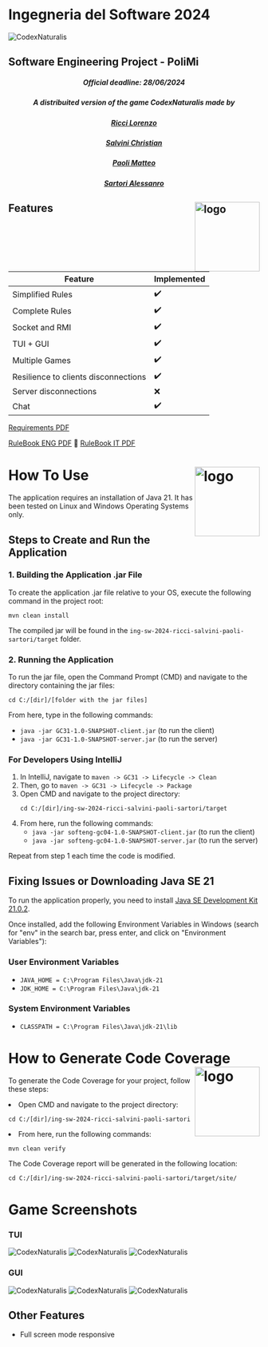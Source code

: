# Ingegneria del Software 2024
![CodexNaturalis](./src/main/resources/it/polimi/ingsw/gc31/Images/Misc/Codex-Copertina.jpg)
## Software Engineering Project - PoliMi 
<div align="center">
    <h5> Official deadline: 28/06/2024</h1>
    <h5>A distribuited version of the game CodexNaturalis made by</h5>
    <h5><a href="https://github.com/Slaitroc">Ricci Lorenzo</a></h5>
    <h5><a href="https://github.com/salvoc02">Salvini Christian</a></h5>
    <h5><a href="https://github.com/Krotox">Paoli Matteo</a></h5>
    <h5><a href="https://github.com/AleSarto">Sartori Alessanro</a></h5>
</div>

## Features <img src="https://i.ibb.co/RzyJZXm/imp.png" align="right" alt="logo" width="130" height = "139" style = "border: none; float: right;">

| Feature | Implemented  |
| ---------------- | ---- | 
| Simplified Rules |✔️   |
| Complete Rules   |✔️   | 
| Socket and RMI   |✔️   | 
| TUI + GUI        |✔️   | 
| Multiple Games   |✔️   | 
| Resilience to clients disconnections   | ✔️   | 
| Server disconnections   | ❌   | 
| Chat   | ✔️   | 

[Requirements PDF](./documents/requirements.pdf)

[RuleBook ENG PDF](./documents/CODEX_Rulebook_EN.pdf)
🔵
[RuleBook IT PDF](./documents/CODEX_Rulebook_IT.pdf)


# How To Use <img src="https://i.ibb.co/QHmskqv/run.png" align="right" alt="logo" width="130" height = "139" style = "border: none; float: right;">   


<body>
<div class="container">
    <p>The application requires an installation of Java 21. It has been tested on Linux and Windows Operating Systems only.</p>
<h2>Steps to Create and Run the Application</h2>

<h3>1. Building the Application .jar File</h3>
<p>To create the application .jar file relative to your OS, execute the following command in the project root:</p>
<pre><code>mvn clean install</code></pre>
<p>The compiled jar will be found in the <code>ing-sw-2024-ricci-salvini-paoli-sartori/target</code> folder.</p>

<h3>2. Running the Application</h3>
<p>To run the jar file, open the Command Prompt (CMD) and navigate to the directory containing the jar files:</p>
<pre><code>cd C:/[dir]/[folder with the jar files]</code></pre>
<p>From here, type in the following commands:</p>
<ul>
    <li><code>java -jar GC31-1.0-SNAPSHOT-client.jar</code> (to run the client)</li>
    <li><code>java -jar GC31-1.0-SNAPSHOT-server.jar</code> (to run the server)</li>
</ul>

<h3>For Developers Using IntelliJ</h3>
<ol>
    <li>In IntelliJ, navigate to <code>maven -> GC31 -> Lifecycle -> Clean</code></li>
    <li>Then, go to <code>maven -> GC31 -> Lifecycle -> Package</code></li>
    <li>Open CMD and navigate to the project directory:
        <pre><code>cd C:/[dir]/ing-sw-2024-ricci-salvini-paoli-sartori/target</code></pre>
    </li>
    <li>From here, run the following commands:
        <ul>
            <li><code>java -jar softeng-gc04-1.0-SNAPSHOT-client.jar</code> (to run the client)</li>
            <li><code>java -jar softeng-gc04-1.0-SNAPSHOT-server.jar</code> (to run the server)</li>
        </ul>
    </li>
</ol>
<p>Repeat from step 1 each time the code is modified.</p>

<h2>Fixing Issues or Downloading Java SE 21</h2>
<p>To run the application properly, you need to install <a href="https://www.oracle.com/java/technologies/javase/jdk21-archive-downloads.html">Java SE Development Kit 21.0.2</a>.</p>
<p>Once installed, add the following Environment Variables in Windows (search for "env" in the search bar, press enter, and click on "Environment Variables"):</p>

<h3>User Environment Variables</h3>
<ul>
    <li><code>JAVA_HOME = C:\Program Files\Java\jdk-21</code></li>
    <li><code>JDK_HOME = C:\Program Files\Java\jdk-21</code></li>
</ul>

<h3>System Environment Variables</h3>
<ul>
    <li><code>CLASSPATH = C:\Program Files\Java\jdk-21\lib</code></li>
</ul>
</div>
</body>
</html>

# How to Generate Code Coverage <img src="https://i.ibb.co/4PYzV7D/cov.png" align="right" alt="logo" width="130" height="139" style="border: none; float: right;">

To generate the Code Coverage for your project, follow these steps:

<li>Open CMD and navigate to the project directory:
    <pre><code>cd C:/[dir]/ing-sw-2024-ricci-salvini-paoli-sartori</code></pre>
    </li>
    <li>From here, run the following commands:
        <pre><code>mvn clean verify</code></pre>
    </li>
The Code Coverage report will be generated in the following location:
<pre><code>cd C:/[dir]/ing-sw-2024-ricci-salvini-paoli-sartori/target/site/</code></pre>

# Game Screenshots
### TUI
![CodexNaturalis](./src/main/resources/it/polimi/ingsw/gc31/Images/Presentation/tuiExample1.png)
![CodexNaturalis](./src/main/resources/it/polimi/ingsw/gc31/Images/Presentation/tuiExample2.png)
![CodexNaturalis](./src/main/resources/it/polimi/ingsw/gc31/Images/Presentation/tuiExample3.png)
### GUI
![CodexNaturalis](./src/main/resources/it/polimi/ingsw/gc31/Images/Presentation/guiExample1.png)
![CodexNaturalis](./src/main/resources/it/polimi/ingsw/gc31/Images/Presentation/guiExample2.png)
![CodexNaturalis](./src/main/resources/it/polimi/ingsw/gc31/Images/Presentation/guiExample3.png)

## Other Features
* Full screen mode responsive
